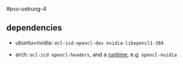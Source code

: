 #pvs-uebung-4

## dependencies

* ubuntu+nvidia: `ocl-icd-opencl-dev nvidia-libopencl1-384`

* arch: `ocl-icd opencl-headers`, and a
[runtime](https://wiki.archlinux.org/index.php/GPGPU#OpenCL_Runtime),
e.g. `opencl-nvidia`
